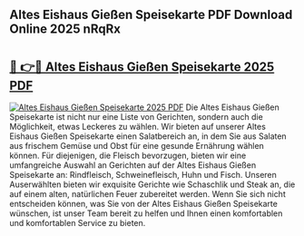 ## Altes Eishaus Gießen Speisekarte PDF Download Online 2025 nRqRx

# <h2><a href="http://gcef75.nevu.top/?p=Altes+Eishaus+Gie%c3%9fen+Speisekarte">🔗 👉🔴 Altes Eishaus Gießen Speisekarte 2025 PDF</a></h2>

[![Altes Eishaus Gießen Speisekarte 2025 PDF](https://i.imgur.com/dBaPXMq.png)](http://gcef75.nevu.top/?p=Altes+Eishaus+Gie%c3%9fen+Speisekarte)
Die Altes Eishaus Gießen Speisekarte ist nicht nur eine Liste von Gerichten, sondern auch die Möglichkeit, etwas Leckeres zu wählen. Wir bieten auf unserer Altes Eishaus Gießen Speisekarte einen Salatbereich an, in dem Sie aus Salaten aus frischem Gemüse und Obst für eine gesunde Ernährung wählen können. Für diejenigen, die Fleisch bevorzugen, bieten wir eine umfangreiche Auswahl an Gerichten auf der Altes Eishaus Gießen Speisekarte an: Rindfleisch, Schweinefleisch, Huhn und Fisch. Unseren Auserwählten bieten wir exquisite Gerichte wie Schaschlik und Steak an, die auf einem alten, natürlichen Feuer zubereitet werden. Wenn Sie sich nicht entscheiden können, was Sie von der Altes Eishaus Gießen Speisekarte wünschen, ist unser Team bereit zu helfen und Ihnen einen komfortablen und komfortablen Service zu bieten.
